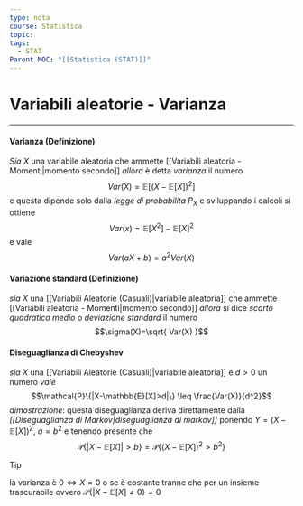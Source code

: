 ```yaml
---
type: nota
course: Statistica
topic: 
tags:
  - STAT
Parent MOC: "[[Statistica (STAT)]]"
---
```

# Variabili aleatorie - Varianza
---
#### Varianza (Definizione)
_Sia_ $X$ una variabile aleatoria che ammette [[Variabili aleatoria - Momenti|momento secondo]] 
_allora_ è detta _varianza_ il numero 
$$Var(X)=\mathbb{E}[(X-\mathbb{E}[X])^{2}]$$
e questa dipende solo dalla _legge di probabilita_ $P_{X}$ e sviluppando i calcoli si ottiene $$Var(x)=\mathbb{E}[X^{2}]-\mathbb{E}[X]^{2}$$
e vale $$Var(aX+b)=a^{2}Var(X)$$
#### Variazione standard (Definizione)
_sia_ $X$ una [[Variabili Aleatorie (Casuali)|variabile aleatoria]] che ammette [[Variabili aleatoria - Momenti|momento secondo]] 
_allora_ si dice _scarto quadratico medio_ o _deviazione standard_ il numero $$\sigma(X)=\sqrt{ Var(X) }$$

#### Diseguaglianza di Chebyshev
_sia_ $X$  una [[Variabili Aleatorie (Casuali)|variabile aleatoria]] e $d>0$ un numero 
_vale_ $$\mathcal{P}\{|X-\mathbb{E}[X]>d|\} \leq \frac{Var(X)}{d^2}$$
_dimostrazione_:
	questa diseguaglianza deriva direttamente dalla _[[Diseguaglianza di Markov|diseguaglianza di markov]]_ ponendo $Y=(X-\mathbb{E}[X])^{2}$, $a=b^{2}$ e tenendo presente che $$\mathcal{P}\{ |X-\mathbb{E}[X]|>b \}=\mathcal{P}\{ (X-\mathbb{E}[X])^{2}>b^{2}\}$$
> [!tip]
> la varianza è $0\iff X=0$  o se è costante tranne che per un insieme trascurabile ovvero $\mathcal{P}\{ |X-\mathbb{E}[X] \not=0 \}=0$ 